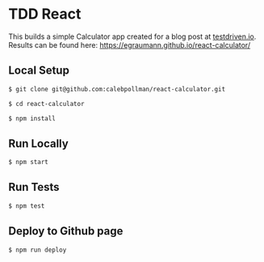 # TDD React

This builds a simple Calculator app created for a blog post at [testdriven.io](https://testdriven.io/blog/tdd-with-react-jest-and-enzyme-part-one/).
Results can be found here: https://egraumann.github.io/react-calculator/

## Local Setup

```sh
$ git clone git@github.com:calebpollman/react-calculator.git
```

```sh
$ cd react-calculator
```

```sh
$ npm install
```

## Run Locally

```sh
$ npm start
```

## Run Tests

```sh
$ npm test
```
## Deploy to Github page
```sh
$ npm run deploy
```
